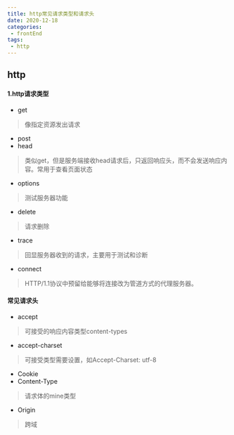 ```yaml
--- 
title: http常见请求类型和请求头
date: 2020-12-18
categories: 
 - frontEnd
tags: 
 - http
---
```


## http

#### 1.http请求类型
* get
> 像指定资源发出请求
* post
* head 
> 类似get，但是服务端接收head请求后，只返回响应头，而不会发送响应内容。常用于查看页面状态
* options
> 测试服务器功能
* delete
> 请求删除
* trace
> 回显服务器收到的请求，主要用于测试和诊断
* connect
> HTTP/1.1协议中预留给能够将连接改为管道方式的代理服务器。

#### 常见请求头
* accept
> 可接受的响应内容类型content-types
* accept-charset
> 可接受类型需要设置，如Accept-Charset: utf-8
* Cookie
* Content-Type
> 请求体的mine类型
* Origin
> 跨域



